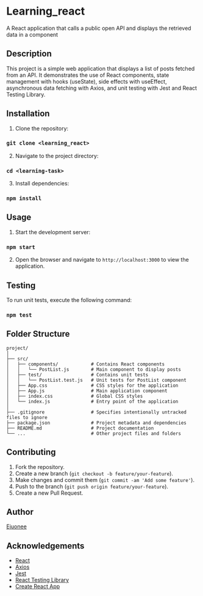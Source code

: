 # Learning_react
A React application that calls a public open API and displays the retrieved data in a component


## Description 

This project is a simple web application that displays a list of posts fetched from an API. It demonstrates the use of React components, state management with hooks (useState), side effects with useEffect, asynchronous data fetching with Axios, and unit testing with Jest and React Testing Library.


## Installation

1. Clone the repository:

### `git clone <learning_react> `

2. Navigate to the project directory:

### `cd <learning-task> `

3. Install dependencies:

### `npm install`



## Usage

1. Start the development server:

### `npm start`

2. Open the browser and navigate to `http://localhost:3000` to view the application.


## Testing

To run unit tests, execute the following command:

### `npm test`



## Folder Structure

```
project/
│
├── src/
│   ├── components/            # Contains React components
│   │   └── PostList.js        # Main component to display posts
│   ├── test/                  # Contains unit tests
│   │   └── PostList.test.js   # Unit tests for PostList component
│   ├── App.css                # CSS styles for the application
│   ├── App.js                 # Main application component
│   ├── index.css              # Global CSS styles
│   └── index.js               # Entry point of the application
│
├── .gitignore                 # Specifies intentionally untracked files to ignore
├── package.json               # Project metadata and dependencies
├── README.md                  # Project documentation
└── ...                        # Other project files and folders
```



## Contributing

1. Fork the repository.
2. Create a new branch (`git checkout -b feature/your-feature`).
3. Make changes and commit them (`git commit -am 'Add some feature'`).
4. Push to the branch (`git push origin feature/your-feature`).
5. Create a new Pull Request.




## Author

[Ejuonee](https://github.com/Ejuonee)



## Acknowledgements

- [React](https://reactjs.org/)
- [Axios](https://axios-http.com/)
- [Jest](https://jestjs.io/)
- [React Testing Library](https://testing-library.com/docs/react-testing-library/intro/)
- [Create React App](https://create-react-app.dev/)

